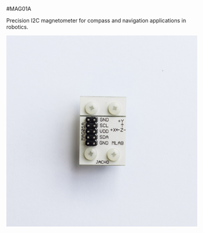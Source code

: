 <!--- PrjInfo ---> <!--- Please remove this line after manually editing --->
<!--- 00a56be08b96043df9e37d6aff7b6990 --->
<!--- Created:20170111-16:38: ---> 
<!--- Author:Mlab: ---> 
<!--- AuthorEmail:mlab@mlab.cz: ---> 
<!--- Tags:imported: ---> 
<!--- Ust:http://www.ust.cz/shop/product_info.php?cPath=22_28&products_id=186: ---> 
<!--- Name:MAG01A: --->
#MAG01A 
<!--- LongName --->

<!--- ELongName ---> 

<!--- Lead --->
Precision I2C magnetometer for compass and navigation applications in robotics.
<!--- ELead ---> 

![LeadImg](DOC/SRC/img/MAG01A_Top_Big.jpg) 


​
​
<!--- Description --->
<!--- EDescription --->
<!--- Content --->
<!--- EContent --->
            